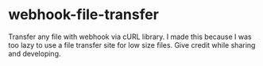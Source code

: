 # webhook-file-transfer
Transfer any file with webhook via cURL library. I made this because I was too lazy to use a file transfer site for low size files. Give credit while sharing and developing.
